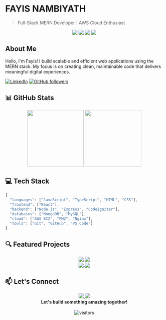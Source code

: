 # FAYIS NAMBIYATH

> Full-Stack MERN Developer | AWS Cloud Enthusiast

<div align="center">
  <img src="https://img.shields.io/badge/MongoDB-%234ea94b.svg?style=for-the-badge&logo=mongodb&logoColor=white">
  <img src="https://img.shields.io/badge/express.js-%23404d59.svg?style=for-the-badge&logo=express&logoColor=%2361DAFB">
  <img src="https://img.shields.io/badge/react-%2320232a.svg?style=for-the-badge&logo=react&logoColor=%2361DAFB">
  <img src="https://img.shields.io/badge/node.js-6DA55F?style=for-the-badge&logo=node.js&logoColor=white">
</div>

## About Me

Hello, I'm Fayis! I build scalable and efficient web applications using the MERN stack. My focus is on creating clean, maintainable code that delivers meaningful digital experiences.

[![LinkedIn](https://img.shields.io/badge/LinkedIn-0077B5?style=flat&logo=linkedin&logoColor=white)](https://linkedin.com/in/fayis-nambiyath)
[![GitHub followers](https://img.shields.io/github/followers/Faydevlop?style=flat&logo=github)](https://github.com/Faydevlop)

## 📊 GitHub Stats

<div align="center">
  <img height="180em" src="https://github-readme-stats.vercel.app/api?username=Faydevlop&show_icons=true&theme=tokyonight&hide_border=true&count_private=true" />
  <img height="180em" src="https://github-readme-streak-stats.herokuapp.com/?user=Faydevlop&theme=tokyonight&hide_border=true" />
</div>

## 💻 Tech Stack

```javascript
{
  "languages": ["JavaScript", "TypeScript", "HTML", "CSS"],
  "frontend": ["React"],
  "backend": ["Node.js", "Express", "CodeIgniter"],
  "databases": ["MongoDB", "MySQL"],
  "cloud": ["AWS EC2", "PM2", "Nginx"],
  "tools": ["Git", "GitHub", "VS Code"]
}
```

## 🔍 Featured Projects

<div align="center">
  <a href="https://github.com/Faydevlop/Moon-cart-Ecommerce">
    <img align="center" src="https://github-readme-stats.vercel.app/api/pin/?username=Faydevlop&repo=Moon-cart-Ecommerce&theme=tokyonight" />
  </a>
  <a href="https://github.com/Faydevlop/Multi-App-Hosting-on-AWS-EC2">
    <img align="center" src="https://github-readme-stats.vercel.app/api/pin/?username=Faydevlop&repo=Multi-App-Hosting-on-AWS-EC2&theme=tokyonight" />
  </a>
</div>
<div align="center">
  <a href="https://github.com/Faydevlop/solid-principles-task-api">
    <img align="center" src="https://github-readme-stats.vercel.app/api/pin/?username=Faydevlop&repo=solid-principles-task-api&theme=tokyonight" />
  </a>
  <a href="https://github.com/Faydevlop/mysql-crud-task-api">
    <img align="center" src="https://github-readme-stats.vercel.app/api/pin/?username=Faydevlop&repo=mysql-crud-task-api&theme=tokyonight" />
  </a>
</div>

## 📫 Let's Connect

<div align="center">
  <a href="mailto:your.email@example.com">
    <img src="https://img.shields.io/badge/Email-D14836?style=for-the-badge&logo=gmail&logoColor=white">
  </a>
  <a href="https://linkedin.com/in/fayis-nambiyath">
    <img src="https://img.shields.io/badge/LinkedIn-0077B5?style=for-the-badge&logo=linkedin&logoColor=white">
  </a>
</div>

<div align="center">
  <b>Let's build something amazing together!</b>
  <br><br>
  <img src="https://visitor-badge.laobi.icu/badge?page_id=Faydevlop.Faydevlop" alt="visitors">
</div>

